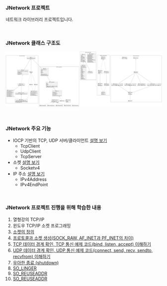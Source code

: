 ### JNetwork 프로젝트
네트워크 라이브러리 프로젝트입니다.

<br>

### JNetwork 클래스 구조도
![NetworkStructure](Images/JNetwork/Structure.png)
  
<br>

### JNetwork 주요 기능
 - IOCP 기반의 TCP, UDP 서버/클라이언트 [설명 보기](./project_jnetwork-feature-iocp-host.md)
	* TcpClient
	* UdpClient
	* TcpServer
 - 소켓	[설명 보기](./project_jnetwork-feature-socket.md)
    * Socketv4
 - IP 주소 [설명 보기](./project_jnetwork-feature-ip-address.md)
	* IPv4Address
	* IPv4EndPoint


<br>

### JNetwork 프로젝트 진행을 위해 학습한 내용
1. 열형강의 TCP/IP
2. 윈도우 TCP/IP 소켓 프로그래밍
3. [소켓의 정의](https://blog.naver.com/wjdeh313/222660919100)
4. [프로토콜과 소켓 생성(SOCK_RAW, AF_INET과 PF_INET의 차이)](https://blog.naver.com/wjdeh313/222661297089)
5. [TCP 데이터 경계 확인, TCP 통신 예제 코드(bind, listen, accept) 이해하기](https://blog.naver.com/wjdeh313/222662321811)
6. [UDP 데이터 경계 확인, UDP 통신 예제 코드(connect, send, recv, sendto, recvfrom) 이해하기](https://blog.naver.com/wjdeh313/222664855781)
7. [우아한 종료 (shutdown)](https://blog.naver.com/wjdeh313/222665434178)
8. [SO_LINGER](https://blog.naver.com/wjdeh313/222668166724)
9. [SO_REUSEADDR](https://blog.naver.com/wjdeh313/222669749503)
10. [SO_REUSEADDR](https://blog.naver.com/wjdeh313/222669749503)